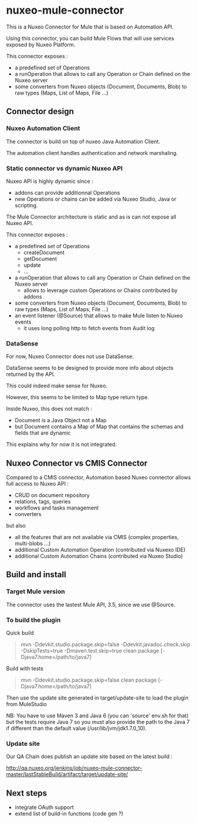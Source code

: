 # nuxeo-mule-connector

This is a Nuxeo Connector for Mule that is based on Automation API.

Using this connector, you can build Mule Flows that will use services exposed by Nuxeo Platform.

This connector exposes :

 - a predefined set of Operations
 - a runOperation that allows to call any Operation or Chain defined on the Nuxeo server
 - some converters from Nuxeo objects (Document, Documents, Blob) to raw types (Maps, List of Maps, File ...)

## Connector design

### Nuxeo Automation Client

The connector is build on top of nuxeo Java Automation Client.

The automation client handles authentication and network marshaling.

### Static connector vs dynamic Nuxeo API

Nuxeo API is highly dynamic since :

 - addons can provide additionnal Operations
 - new Operations or chains can be added via Nuxeo Studio, Java or scripting.

The Mule Connector architecture is static and as is can not expose all Nuxeo API.

This connector exposes :

 - a predefined set of Operations
     - createDocument
     - getDocument
     - update
     - ...
 - a runOperation that allows to call any Operation or Chain defined on the Nuxeo server
     - allows to leverage custom Operations or Chains contributed by addons
 - some converters from Nuxeo objects (Document, Documents, Blob) to raw types (Maps, List of Maps, File ...)
 - an event listener (@Source) that allows to make Mule listen to Nuxeo events
     - it uses long polling http to fetch events from Audit log

### DataSense

For now, Nuxeo Connector does not use DataSense.

DataSense seems to be designed to provide more info about objects returned by the API.

This could indeed make sense for Nuxeo.

However, this seems to be limited to Map type return type.

Inside Nuxeo, this does not match :

 - Document is a Java Object not a Map
 - but Document contains a Map of Map that contains the schemas and fields that are dynamic

This explains why for now it is not integrated.

## Nuxeo Connector vs CMIS Connector

Compared to a CMIS connector, Automation based Nuxeo connector allows full access to Nuxeo API :

 - CRUD on document repository
 - relations, tags, queries
 - workflows and tasks management
 - converters

but also

 - all the features that are not available via CMIS (complex properties, multi-blobs ...)
 - additional Custom Automation Operation (contributed via Nuxexo IDE)
 - additional Custom Automation Chains (contributed via Nuxeo Studio)

## Build and install

### Target Mule version

The connector uses the lastest Mule API, 3.5, since we use @Source.

### To build the plugin

Quick build

> mvn -Ddevkit.studio.package.skip=false -Ddevkit.javadoc.check.skip -DskipTests=true -Dmaven.test.skip=true clean package [-Djava7.home=/path/to/java7]

Build with tests

> mvn -Ddevkit.studio.package.skip=false clean package [-Djava7.home=/path/to/java7]

Then use the update site generated in target/update-site to load the plugin from MuleStudio

NB: You have to use Maven 3 and Java 6 (you can 'source' env.sh for that)
but the tests require Java 7 so you must also provide the path to the Java 7 if different than the default value (/usr/lib/jvm/jdk1.7.0_10).

### Update site

Our QA Chain does publish an update site based on the latest build :

http://qa.nuxeo.org/jenkins/job/nuxeo-mule-connector-master/lastStableBuild/artifact/target/update-site/

## Next steps

 - integrate OAuth support
 - extend list of build-in functions (code gen ?)


